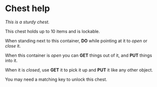 # Chest help

*This is a sturdy chest.*

This chest holds up to 10 items and is lockable.

When standing next to this container, **DO** while pointing at it to *open* or *close* it.

When this container is *open* you can **GET** things out of it, and **PUT** things into it.

When it is *closed*, use **GET** it to pick it up and **PUT** it like any other object.

You may need a matching key to unlock this chest.